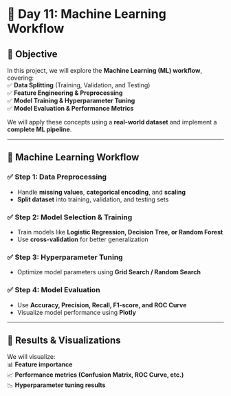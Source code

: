 # 🚀 Day 11: Machine Learning Workflow

## 🎯 Objective  
In this project, we will explore the **Machine Learning (ML) workflow**, covering:  
✅ **Data Splitting** (Training, Validation, and Testing)  
✅ **Feature Engineering & Preprocessing**  
✅ **Model Training & Hyperparameter Tuning**  
✅ **Model Evaluation & Performance Metrics**  

We will apply these concepts using a **real-world dataset** and implement a **complete ML pipeline**.

---

## 🔬 **Machine Learning Workflow**
### ✅ **Step 1: Data Preprocessing**  
- Handle **missing values**, **categorical encoding**, and **scaling**  
- **Split dataset** into training, validation, and testing sets  

### ✅ **Step 2: Model Selection & Training**  
- Train models like **Logistic Regression, Decision Tree, or Random Forest**  
- Use **cross-validation** for better generalization  

### ✅ **Step 3: Hyperparameter Tuning**  
- Optimize model parameters using **Grid Search / Random Search**  

### ✅ **Step 4: Model Evaluation**  
- Use **Accuracy, Precision, Recall, F1-score, and ROC Curve**  
- Visualize model performance using **Plotly**  

---

## 📌 **Results & Visualizations**
We will visualize:  
📊 **Feature importance**  
📈 **Performance metrics (Confusion Matrix, ROC Curve, etc.)**  
📉 **Hyperparameter tuning results**



